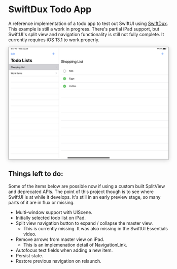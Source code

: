 # SwiftDux Todo App

A reference implementation of a todo app to test out SwiftUI using [SwiftDux](https://github.com/StevenLambion/SwiftDux). This example is still a work in progress. There's partial iPad support, but SwiftUI's split view and navigation functionality is still not fully complete. It currently requires iOS 13.1 to work properly.

<div style="text-align: center">
  <div>
    <img style="border: 1px solid #aaa; box-shadow: 0px 2px 12px #ccc" src="./screenshots/todoLists-iPad-screenshot.png" width="600"/>
  </div>
</div>

## Things left to do:

Some of the items below are possible now if using a custom built SplitView and deprecated APIs. The point of this project though is to see where SwiftUI is at while it develops. It's still in an early preview stage, so many parts of it are in flux or missing.

- Multi-window support with UIScene.
- Initially selected todo list on iPad.
- Split view navigation button to expand / collapse the master view.
  - This is currently missing. It was also missing in the SwiftUI Essentials video.
- Remove arrows from master view on iPad.
  - This is an implemenation detail of NavigationLink.
- Autofocus text fields when adding a new item.
- Persist state.
- Restore previous navigation on relaunch.
